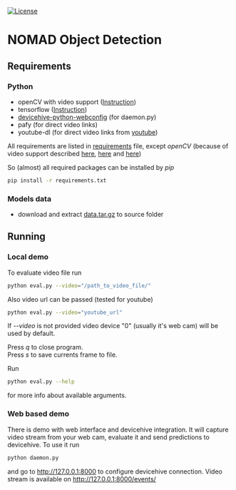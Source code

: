 [![License](https://img.shields.io/badge/License-Apache%202.0-blue.svg?style=flat-square)](LICENSE)

# NOMAD Object Detection  

## Requirements

### Python
* openCV with video support ([Instruction](https://docs.opencv.org/trunk/d7/d9f/tutorial_linux_install.html))
* tensorflow ([Instruction](https://www.tensorflow.org/install/install_linux))
* [devicehive-python-webconfig](https://github.com/devicehive/devicehive-python-webconfig) (for daemon.py)
* pafy (for direct video links)
* youtube-dl (for direct video links from [youtube](https://www.youtube.com))

All requirements are listed in [requirements](requirements.txt) file, except _openCV_ (because of video support described [here](https://pypi.python.org/pypi/opencv-python#frequently-asked-questions), [here](https://github.com/skvark/opencv-python/issues/49) and [here](https://github.com/skvark/opencv-python/issues/50))

So (almost) all required packages can be installed by _pip_
```bash
pip install -r requirements.txt
```

### Models data
* download and extract [data.tar.gz](https://s3.amazonaws.com/video-analysis-demo/data.tar.gz) to source folder

## Running

### Local demo
To evaluate video file run
```bash
python eval.py --video="/path_to_video_file/"
```

Also video url can be passed (tested for youtube)
```bash
python eval.py --video="youtube_url"
```

If _--video_ is not provided video device "0" (usually it's web cam) will be used by default.

Press _q_ to close program.\
Press _s_ to save currents frame to file.

Run 
```bash
python eval.py --help
``` 
for more info about available arguments.

### Web based demo
There is demo with web interface and devicehive integration.
It will capture video stream from your web cam, evaluate it and send predictions to devicehive.
To use it run
```bash
python daemon.py
```
and go to http://127.0.0.1:8000 to configure devicehive connection.
Video stream is available on http://127.0.0.1:8000/events/
